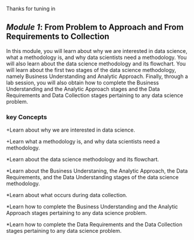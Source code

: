 Thanks for tuning in


## _Module 1_: From Problem to Approach and From Requirements to Collection

In this module, you will learn about why we are interested in data science, what a methodology is, and why data scientists need a methodology. You will also learn about the data science methodology and its flowchart. You will learn about the first two stages of the data science methodology, namely Business Understanding and Analytic Approach. Finally, through a lab session, you will also obtain how to complete the Business Understanding and the Analytic Approach stages and the Data Requirements and Data Collection stages pertaining to any data science problem. 

### key Concepts

   +Learn about why we are interested in data science.
   
   +Learn what a methodology is, and why data scientists need a methodology.
   
   *Learn about the data science methodology and its flowchart.
   
   *Learn about the Business Understaning, the Analytic Approach, the Data Requirements, and the Data Understanding stages of the data science methodology.
   
   *Learn about what occurs during data collection.
   
   *Learn how to complete the Business Understanding and the Analytic Approach stages pertaining to any data science problem.
   
   *Learn how to complete the Data Requirements and the Data Collection stages pertaining to any data science problem.
